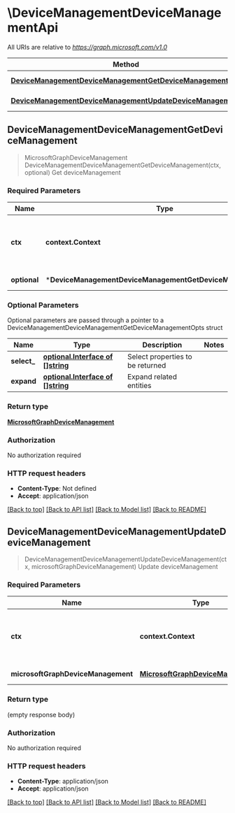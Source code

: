 # \DeviceManagementDeviceManagementApi

All URIs are relative to *https://graph.microsoft.com/v1.0*

Method | HTTP request | Description
------------- | ------------- | -------------
[**DeviceManagementDeviceManagementGetDeviceManagement**](DeviceManagementDeviceManagementApi.md#DeviceManagementDeviceManagementGetDeviceManagement) | **Get** /deviceManagement | Get deviceManagement
[**DeviceManagementDeviceManagementUpdateDeviceManagement**](DeviceManagementDeviceManagementApi.md#DeviceManagementDeviceManagementUpdateDeviceManagement) | **Patch** /deviceManagement | Update deviceManagement



## DeviceManagementDeviceManagementGetDeviceManagement

> MicrosoftGraphDeviceManagement DeviceManagementDeviceManagementGetDeviceManagement(ctx, optional)
Get deviceManagement

### Required Parameters


Name | Type | Description  | Notes
------------- | ------------- | ------------- | -------------
**ctx** | **context.Context** | context for authentication, logging, cancellation, deadlines, tracing, etc.
 **optional** | ***DeviceManagementDeviceManagementGetDeviceManagementOpts** | optional parameters | nil if no parameters

### Optional Parameters

Optional parameters are passed through a pointer to a DeviceManagementDeviceManagementGetDeviceManagementOpts struct


Name | Type | Description  | Notes
------------- | ------------- | ------------- | -------------
 **select_** | [**optional.Interface of []string**](string.md)| Select properties to be returned | 
 **expand** | [**optional.Interface of []string**](string.md)| Expand related entities | 

### Return type

[**MicrosoftGraphDeviceManagement**](microsoft.graph.deviceManagement.md)

### Authorization

No authorization required

### HTTP request headers

- **Content-Type**: Not defined
- **Accept**: application/json

[[Back to top]](#) [[Back to API list]](../README.md#documentation-for-api-endpoints)
[[Back to Model list]](../README.md#documentation-for-models)
[[Back to README]](../README.md)


## DeviceManagementDeviceManagementUpdateDeviceManagement

> DeviceManagementDeviceManagementUpdateDeviceManagement(ctx, microsoftGraphDeviceManagement)
Update deviceManagement

### Required Parameters


Name | Type | Description  | Notes
------------- | ------------- | ------------- | -------------
**ctx** | **context.Context** | context for authentication, logging, cancellation, deadlines, tracing, etc.
**microsoftGraphDeviceManagement** | [**MicrosoftGraphDeviceManagement**](MicrosoftGraphDeviceManagement.md)| New property values | 

### Return type

 (empty response body)

### Authorization

No authorization required

### HTTP request headers

- **Content-Type**: application/json
- **Accept**: application/json

[[Back to top]](#) [[Back to API list]](../README.md#documentation-for-api-endpoints)
[[Back to Model list]](../README.md#documentation-for-models)
[[Back to README]](../README.md)

